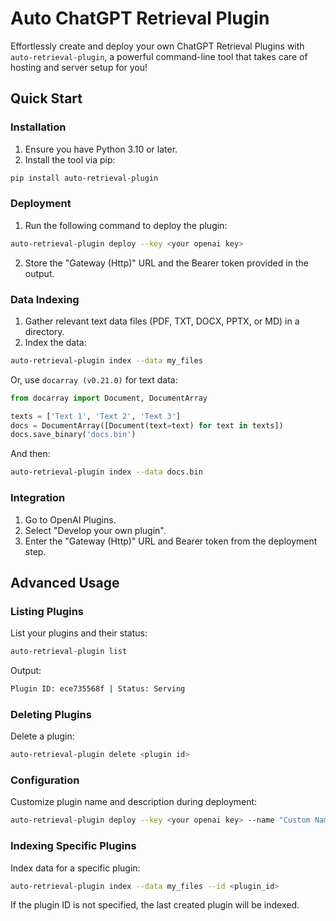 # Auto ChatGPT Retrieval Plugin

Effortlessly create and deploy your own ChatGPT Retrieval Plugins with `auto-retrieval-plugin`, a powerful command-line tool that takes care of hosting and server setup for you!


## Quick Start

### Installation

1. Ensure you have Python 3.10 or later.
2. Install the tool via pip:
  ```bash
  pip install auto-retrieval-plugin
  ```

### Deployment
1. Run the following command to deploy the plugin:
```bash
auto-retrieval-plugin deploy --key <your openai key>
```
2. Store the "Gateway (Http)" URL and the Bearer token provided in the output.

### Data Indexing
1. Gather relevant text data files (PDF, TXT, DOCX, PPTX, or MD) in a directory.
2. Index the data:
```bash
auto-retrieval-plugin index --data my_files
```
  Or, use `docarray (v0.21.0)` for text data:
```python
from docarray import Document, DocumentArray

texts = ['Text 1', 'Text 2', 'Text 3']
docs = DocumentArray([Document(text=text) for text in texts])
docs.save_binary('docs.bin')
```
And then:
```bash
auto-retrieval-plugin index --data docs.bin
```

### Integration
1. Go to OpenAI Plugins.
2. Select "Develop your own plugin".
3. Enter the "Gateway (Http)" URL and Bearer token from the deployment step.


## Advanced Usage


### Listing Plugins
List your plugins and their status:
```bash
auto-retrieval-plugin list
```

Output:
```bash
Plugin ID: ece735568f | Status: Serving
```

### Deleting Plugins
Delete a plugin:
```bash
auto-retrieval-plugin delete <plugin id>
```

### Configuration
Customize plugin name and description during deployment:
```bash
auto-retrieval-plugin deploy --key <your openai key> --name "Custom Name" --description "Custom description"
```

### Indexing Specific Plugins
Index data for a specific plugin:
```bash
auto-retrieval-plugin index --data my_files --id <plugin_id>
```
If the plugin ID is not specified, the last created plugin will be indexed.

